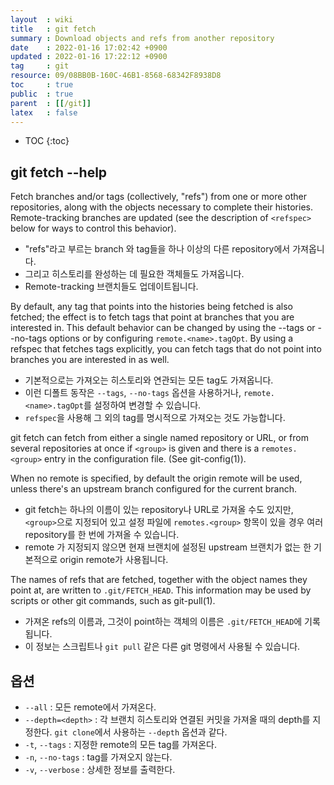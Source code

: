 ```yaml
---
layout  : wiki
title   : git fetch
summary : Download objects and refs from another repository
date    : 2022-01-16 17:02:42 +0900
updated : 2022-01-16 17:22:12 +0900
tag     : git
resource: 09/08BB0B-160C-46B1-8568-68342F8938D8
toc     : true
public  : true
parent  : [[/git]]
latex   : false
---
```

* TOC
{:toc}

## git fetch --help

>
Fetch branches and/or tags (collectively, "refs") from one or more other repositories, along with the objects necessary to complete their histories. Remote-tracking branches are updated (see the description of `<refspec>` below for ways to control this behavior).

- "refs"라고 부르는 branch 와 tag들을 하나 이상의 다른 repository에서 가져옵니다.
- 그리고 히스토리를 완성하는 데 필요한 객체들도 가져옵니다.
- Remote-tracking 브랜치들도 업데이트됩니다.

>
By default, any tag that points into the histories being fetched is also fetched; the effect is to fetch tags that point at branches that you are interested in. This default behavior can be changed by using the --tags or --no-tags options or by configuring
`remote.<name>.tagOpt`. By using a refspec that fetches tags explicitly, you can fetch tags that do not point into branches you are interested in as well.

- 기본적으로는 가져오는 히스토리와 연관되는 모든 tag도 가져옵니다.
- 이런 디폴트 동작은 `--tags`, `--no-tags` 옵션을 사용하거나, `remote.<name>.tagOpt`를 설정하여 변경할 수 있습니다.
- `refspec`을 사용해 그 외의 tag를 명시적으로 가져오는 것도 가능합니다.

>
git fetch can fetch from either a single named repository or URL, or from several repositories at once if `<group>` is given and there is a `remotes.<group>` entry in the configuration file. (See git-config(1)).
>
When no remote is specified, by default the origin remote will be used, unless there's an upstream branch configured for the current branch.

- git fetch는 하나의 이름이 있는 repository나 URL로 가져올 수도 있지만, `<group>`으로 지정되어 있고 설정 파일에 `remotes.<group>` 항목이 있을 경우 여러 repository를 한 번에 가져올 수 있습니다.
- remote 가 지정되지 않으면 현재 브랜치에 설정된 upstream 브랜치가 없는 한 기본적으로 origin remote가 사용됩니다.

>
The names of refs that are fetched, together with the object names they point at, are written to `.git/FETCH_HEAD`. This information may be used by scripts or other git commands, such as git-pull(1).

- 가져온 refs의 이름과, 그것이 point하는 객체의 이름은 `.git/FETCH_HEAD`에 기록됩니다.
- 이 정보는 스크립트나 `git pull` 같은 다른 git 명령에서 사용될 수 있습니다.

## 옵션

- `--all` : 모든 remote에서 가져온다.
- `--depth=<depth>` : 각 브랜치 히스토리와 연결된 커밋을 가져올 때의 depth를 지정한다. `git clone`에서 사용하는 `--depth` 옵션과 같다.
- `-t`, `--tags` : 지정한 remote의 모든 tag를 가져온다.
- `-n`, `--no-tags` : tag를 가져오지 않는다.
- `-v`, `--verbose` : 상세한 정보를 출력한다.

